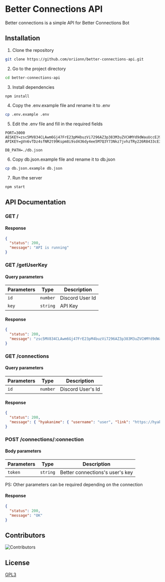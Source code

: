 # Better Connections API
Better connections is a simple API for Better Connections Bot

## Installation
1. Clone the repository
```bash
git clone https://github.com/oriionn/better-connections-api.git
```
2. Go to the project directory
```bash
cd better-connections-api
```
3. Install dependencies
```bash
npm install
```
4. Copy the .env.example file and rename it to .env
```bash
cp .env.example .env
```
5. Edit the .env file and fill in the required fields
```dotenv
PORT=3000
AESKEY=zsc5MV834CLAwm6Gj47FrE23pM4buzVi7296AZ3p383M3uZVCHMYd9dWauUccEJ9Y2j8qiUikk2DG8mVB58593K524acY7qC8DivGQbknzWf3Nd227udK2UUpK9yL58w
APIKEY=gVn6vTDz4sfNR2t99Kspm8i9sd436dy4ee5M7Q3Y73Nkz7jvhzTRy226R8433cE3naydjGUsSMN5P6X2hR8cWZ336X75BnUYdQsVpzGuM99zE6F84Am7h3J8yFNSQ2TU

DB_PATH=./db.json
```
6. Copy db.json.example file and rename it to db.json
```bash
cp db.json.example db.json
```
7. Run the server
```bash
npm start
```

## API Documentation
### GET / 
#### Response
```json 
{
  "status": 200,
  "message": "API is running"
}
```
### GET /getUserKey
#### Query parameters
| Parameters | Type     | Description     |
|------------|----------|-----------------|
| `id`       | `number` | Discord User Id |
| `key`      | `string` | API Key         |
#### Response
```json 
{
  "status": 200,
  "message": "zsc5MV834CLAwm6Gj47FrE23pM4buzVi7296AZ3p383M3uZVCHMYd9dWauUccEJ9Y2j8qiUikk2DG8mVB58593K524acY7qC8DivGQbknzWf3Nd227udK2UUpK9yL58w"
}
```
### GET /connections
#### Query parameters
| Parameters | Type     | Description       |
|------------|----------|-------------------|
| `id`       | `number` | Discord User's Id |
#### Response
```json 
{
  "status": 200,
  "message": { "hyakanime": { "username": "user", "link": "https://hyakanime.fr/profile/user" } }
}
```
### POST /connections/:connection
#### Body parameters
| Parameters | Type     | Description                     |
|------------|----------|---------------------------------|
| `token`    | `string` | Better connections's user's key |
PS: Other parameters can be required depending on the connection
#### Response
```json 
{
  "status": 200,
  "message": "OK"
}
```

## Contributors
![Contributors](https://contrib.rocks/image?repo=oriionn/better-connections-api)

## License
[GPL3](https://github.com/oriionn/better-connections-api/blob/main/LICENSE)